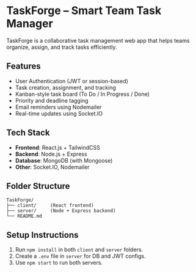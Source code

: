
# TaskForge – Smart Team Task Manager

TaskForge is a collaborative task management web app that helps teams organize, assign, and track tasks efficiently.

## Features
- User Authentication (JWT or session-based)
- Task creation, assignment, and tracking
- Kanban-style task board (To Do / In Progress / Done)
- Priority and deadline tagging
- Email reminders using Nodemailer
- Real-time updates using Socket.IO

## Tech Stack
- **Frontend**: React.js + TailwindCSS
- **Backend**: Node.js + Express
- **Database**: MongoDB (with Mongoose)
- **Other**: Socket.IO, Nodemailer

## Folder Structure
```
TaskForge/
├── client/     (React frontend)
├── server/     (Node + Express backend)
└── README.md
```

## Setup Instructions
1. Run `npm install` in both `client` and `server` folders.
2. Create a `.env` file in `server` for DB and JWT configs.
3. Use `npm start` to run both servers.

